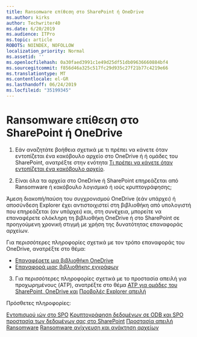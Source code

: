 ```yaml
---
title: Ransomware επίθεση στο SharePoint ή OneDrive
ms.author: kirks
author: Techwriter40
ms.date: 6/20/2019
ms.audience: ITPro
ms.topic: article
ROBOTS: NOINDEX, NOFOLLOW
localization_priority: Normal
ms.assetid: ''
ms.openlocfilehash: 0a30faed3991c1e49d25df51db09636660884bf4
ms.sourcegitcommit: f856d46a325c517fc29d935c27f21b77c4219e66
ms.translationtype: MT
ms.contentlocale: el-GR
ms.lasthandoff: 06/24/2019
ms.locfileid: "35199345"
---
```

# <a name="ransomware-attack-in-sharepoint-or-onedrive"></a>Ransomware επίθεση στο SharePoint ή OneDrive

1.  Εάν αναζητάτε βοήθεια σχετικά με τι πρέπει να κάνετε όταν εντοπίζεται ένα κακόβουλο αρχείο στο OneDrive ή ή ομάδες του SharePoint, ανατρέξτε στην ενότητα [Τι πρέπει να κάνετε όταν εντοπίζεται ένα κακόβουλο αρχείο](https://support.office.com/en-ie/article/what-to-do-when-a-malicious-file-is-found-in-sharepoint-online-onedrive-or-microsoft-teams-01e902ad-a903-4e0f-b093-1e1ac0c37ad2).

2.  Είναι όλα τα αρχεία στο OneDrive ή SharePoint επηρεάζεται από Ransomware ή κακόβουλο λογισμικό ή ιούς κρυπτογράφησης; 

Άμεση διακοπή/παύση του συγχρονισμού OneDrive (εάν υπάρχει) ή αποσύνδεση Explorer έχει αντιστοιχιστεί στη βιβλιοθήκη από υπολογιστή που επηρεάζεται (αν υπάρχει) και, στη συνέχεια, μπορείτε να επαναφέρετε ολόκληρη τη βιβλιοθήκη OneDrive ή στο SharePoint σε προηγούμενη χρονική στιγμή με χρήση της δυνατότητας επαναφοράς αρχείων. 

Για περισσότερες πληροφορίες σχετικά με τον τρόπο επαναφοράς του OneDrive, ανατρέξτε στο θέμα:

- [Επαναφέρετε μια βιβλιοθήκη OneDrive](https://support.office.com/article/restore-your-onedrive-fa231298-759d-41cf-bcd0-25ac53eb8a150)
- [Επαναφορά μιας βιβλιοθήκης εγγράφων](https://support.office.com/article/restore-a-document-library-317791c3-8bd0-4dfd-8254-3ca90883d39a?ui=en-US&rs=en-US&ad=US)

3. Για περισσότερες πληροφορίες σχετικά με το προστασία απειλή για προχωρημένους (ATP), ανατρέξτε στο θέμα [ATP για ομάδες του SharePoint, OneDrive και](https://docs.microsoft.com/en-us/office365/securitycompliance/atp-for-spo-odb-and-teams)
[Προβολές Explorer απειλή](https://docs.microsoft.com/en-us/office365/securitycompliance/threat-explorer-views)

Πρόσθετες πληροφορίες:

[Εντοπισμού ιών στο SPO](https://docs.microsoft.com/en-us/office365/securitycompliance/virus-detection-in-spo)
[Κρυπτογράφηση δεδομένων σε ODB και SPO](https://docs.microsoft.com/en-us/office365/securitycompliance/data-encryption-in-odb-and-spo)
[προστασία των δεδομένων σας στο SharePoint](https://docs.microsoft.com/en-us/sharepoint/safeguarding-your-data)
[Προστασία απειλή Ransomware](https://docs.microsoft.com/en-us/windows/security/threat-protection/intelligence/ransomware-malware)
[Ransomware ανίχνευση και ανάκτηση αρχείων](https://support.office.com/en-ie/article/Ransomware-detection-and-recovering-your-files-0d90ec50-6bfd-40f4-acc7-b8c12c73637f)